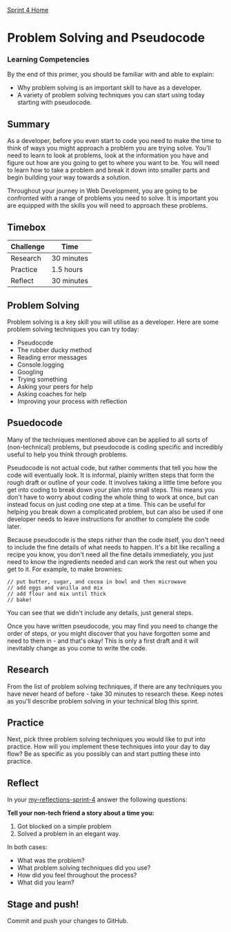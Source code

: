 [Sprint 4 Home](README.md)

# Problem Solving and Pseudocode

### Learning Competencies 
By the end of this primer, you should be familiar with and able to explain:

- Why problem solving is an important skill to have as a developer.
- A variety of problem solving techniques you can start using today starting with pseudocode.

## Summary
As a developer, before you even start to code you need to make the time to think of ways you might approach a problem you are trying solve. You'll need to learn to look at problems, look at the information you have and figure out how are you going to get to where you want to be. You will need to learn how to take a problem and break it down into smaller parts and begin building your way towards a solution.

Throughout your journey in Web Development, you are going to be confronted with a range of problems you need to solve.  It is important you are equipped with the skills you will need to approach these problems.


## Timebox 

Challenge | Time|
------------|----------|
Research | 30 minutes
Practice | 1.5 hours
Reflect | 30 minutes

## Problem Solving 
Problem solving is a key skill you will utilise as a developer. Here are some problem solving techniques you can try today: 
- Pseudocode
- The rubber ducky method
- Reading error messages
- Console.logging
- Googling
- Trying something
- Asking your peers for help
- Asking coaches for help
- Improving your process with reflection

## Psuedocode

Many of the techniques mentioned above can be applied to all sorts of (non-technical) problems, but pseudocode is coding specific and incredibly useful to help you think through problems.

Pseudocode is not actual code, but rather comments that tell you how the code will eventually look. It is informal, plainly written steps that form the rough draft or outline of your code. It involves taking a little time before you get into coding to break down your plan into small steps. This means you don't have to worry about coding the whole thing to work at once, but can instead focus on just coding one step at a time. This can be useful for helping you break down a complicated problem, but can also be used if one developer needs to leave instructions for another to complete the code later.

Because pseudocode is the steps rather than the code itself, you don't need to include the fine details of what needs to happen. It's a bit like recalling a recipe you know, you don't need all the fine details immediately, you just need to know the ingredients needed and can work the rest out when you get to it. For example, to make brownies:
```
// put butter, sugar, and cocoa in bowl and then microwave
// add eggs and vanilla and mix
// add flour and mix until thick
// bake!
```
You can see that we didn't include any details, just general steps.

Once you have written pseudocode, you may find you need to change the order of steps, or you might discover that you have forgotten some and need to them in - and that's okay! This is only a first draft and it will inevitably change as you come to write the code.

## Research 
From the list of problem solving techniques, if there are any techniques you have never heard of before - take 30 minutes to research these.
Keep notes as you'll describe problem solving in your technical blog this sprint. 

## Practice
Next, pick three problem solving techniques you would like to put into practice.  How will you implement these techniques into your day to day flow?  Be as specific as you possibly can and start putting these into practice.

## Reflect 
In your [my-reflections-sprint-4](my-reflections-sprint-4.md) answer the following questions: 

__Tell your non-tech friend a story about a time you:__
1. Got blocked on a simple problem
2. Solved a problem in an elegant way.


In both cases:
- What was the problem?
- What problem solving techniques did you use?
- How did you feel throughout the process?
- What did you learn?


## Stage and push! 
Commit and push your changes to GitHub. 



